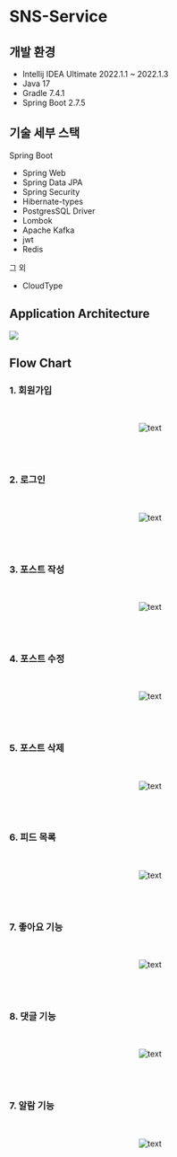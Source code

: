 # SNS-Service

## 개발 환경

* Intellij IDEA Ultimate 2022.1.1 ~ 2022.1.3
* Java 17
* Gradle 7.4.1
* Spring Boot 2.7.5

## 기술 세부 스택

Spring Boot

* Spring Web
* Spring Data JPA
* Spring Security
* Hibernate-types
* PostgresSQL Driver
* Lombok
* Apache Kafka
* jwt
* Redis

그 외

* CloudType

## Application Architecture

<img src="https://user-images.githubusercontent.com/63120360/210344610-92f1c63c-f561-4e09-9953-0ce9a268c6cc.png">

## Flow Chart

### 1. 회원가입

<br />

<p align="center">
  <img src="https://user-images.githubusercontent.com/63120360/210037270-6c90faaf-c783-4c83-ae32-2f69857b48b7.png" alt="text" width="number" />
</p>

<br />
<br />

### 2. 로그인

<br />

<p align="center">
  <img src="https://user-images.githubusercontent.com/63120360/210037373-115fafc9-79cd-4919-83ea-81a43f7510bd.png" alt="text" width="number" />
</p>

<br />
<br />

### 3. 포스트 작성

<br />

<p align="center">
  <img src="https://user-images.githubusercontent.com/63120360/210037538-b858b499-6fe2-45f3-9d4d-63e30d3018f9.png" alt="text" width="number" />
</p>

<br />
<br />

### 4. 포스트 수정

<br />

<p align="center">
  <img src="https://user-images.githubusercontent.com/63120360/210037564-bf06f0ae-91a6-4b42-b821-8ccf76589f01.png" alt="text" width="number" />
</p>

<br />
<br />

### 5. 포스트 삭제

<br />

<p align="center">
  <img src="https://user-images.githubusercontent.com/63120360/210037606-82f27764-03a8-4892-bc86-7af2bb9cfbd2.png" alt="text" width="number" />
</p>

<br />
<br />

### 6. 피드 목록

<br />

<p align="center">
  <img src="https://user-images.githubusercontent.com/63120360/210037637-3360a50d-beda-439c-a3c1-499bb1ea03dc.png" alt="text" width="number" />
</p>

<br />
<br />

### 7. 좋아요 기능

<br />

<p align="center">
  <img src="https://user-images.githubusercontent.com/63120360/210346547-52e74c35-a14a-4aa8-8e17-6656f09257d5.png" alt="text" width="number" />
</p>

<br />
<br />

### 8. 댓글 기능

<br />

<p align="center">
  <img src="https://user-images.githubusercontent.com/63120360/210346414-8ed18dc5-a199-4c1f-a127-3eecbebd5a33.png" alt="text" width="number" />
</p>

<br />
<br />

### 7. 알람 기능

<br />

<p align="center">
  <img src="https://user-images.githubusercontent.com/63120360/210037794-45874e53-f316-49a3-8cb5-729ef56732dc.png" alt="text" width="number" />
</p>

<br />
<br />
